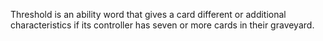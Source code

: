 Threshold is an ability word that gives a card different or additional characteristics if its controller has seven or more cards in their graveyard.